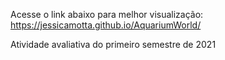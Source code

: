 Acesse o link abaixo para melhor visualização: 
https://jessicamotta.github.io/AquariumWorld/

 Atividade avaliativa do primeiro semestre de 2021
 
 
